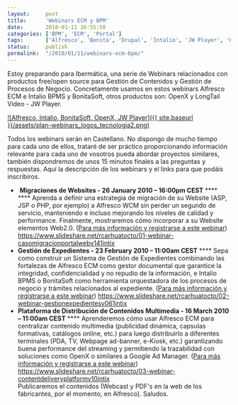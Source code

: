 ```yaml
---
layout:     post
title:      'Webinars ECM y BPM'
date:       2010-01-11 16:55:50
categories: ['BPM', 'ECM', 'Portal']
tags:       ['Alfresco', 'Bonita', 'Drupal', 'Intalio', 'JW Player', 'OpenX']
status:     publish 
permalink:  "/2010/01/11/webinars-ecm-bpm/"
---
```

Estoy preparando para Ibermática, una serie de Webinars relacionados con productos free/open source para Gestión de Contenidos y Gestión de Procesos de Negocio.
Concretamente usamos en estos webinars Alfresco ECM e Intalio BPMS y BonitaSoft, otros productos son: OpenX y LongTail Video - JW Player.

[![Alfresco, Intalio, BonitaSoft, OpenX, JW Player]({{ site.baseurl }}/assets/plan-webinars_logos_tecnologia2.png)](http://holisticsecurity.files.wordpress.com/2010/01/plan-webinars_logos_tecnologia2.png)  

<!-- more -->

Todos los webinars serán en Castellano. No dispongo de mucho tiempo para cada uno de ellos, trataré de ser práctico proporcionando información relevante para cada uno de vosotros pueda abordar proyectos similares, también dispondremos de unos 15 minutos finales a las preguntas y respuestas.
Aquí la descripción de los webinars y el links para que podáis inscribiros.
* ﻿ **Migraciones de Websites - 26 January 2010 – 16:00pm CEST** **** **** Aprenda a definir una estrategia de migración de su Website (ASP, JSP o PHP, por ejemplo) a Alfresco WCM sin perder un segundo de servicio, manteniendo e incluso mejorando los niveles de calidad y performance. Finalmente, mostraremos cómo incorporar a su Website elementos Web2.0. ([Para más información y registrarse a este webinar](http://www.alfresco.com/es/about/events/2010/01/migracion_de_websites/))
https://www.slideshare.net/rcarhuatocto/01-webinar-casomigracionportalwebv141intix
* **Gestión de Expedientes - 23 February 2010 – 11:00am CEST** **** Sepa como construir un Sistema de Gestión de Expedientes combinando las fortalezas de Alfresco ECM como gestor documental que garantice la integridad, confidencialidad y no repudio de la información, e Intalio BPMS o BonitaSoft como herramienta orquestadora de los procesos de negocio y trámites relacionados al expediente. ([Para más información y registrarse a este webinar](http://www.alfresco.com/es/about/events/2010/02/gestion_de_expendientes/))
https://www.slideshare.net/rcarhuatocto/02-webinar-gestionexpedientesv061intix
* **Plataforma de Distribución de Contenidos Multimedia - 16 March 2010 – 11:00am CEST** **** Aprenderemos cómo usar Alfresco ECM para centralizar contenido multimedia (publicidad dinámica, capsulas formativas, catálogos online, etc.) para luego distribuirlo a diferentes terminales (PDA, TV, Webpage ad-banner, e-Kiosk, etc.) garantizando buena performance del streaming y permitiendo la trazabilidad con soluciones como OpenX o similares a Google Ad Manager. ([Para más información y registrarse a este webinar](http://www.alfresco.com/es/about/events/2010/03/contenido_multimedia/))
https://www.slideshare.net/rcarhuatocto/03-webinar-contentdeliveryplatformv10intix  
Publicaremos el contenidos (Webcast y PDF's en la web de los fabricantes, por el momento, en Alfresco).
Saludos.
